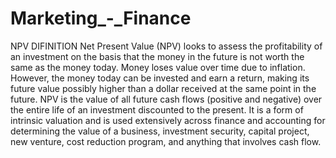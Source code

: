 # Marketing_-_Finance
NPV DIFINITION
Net Present Value (NPV) looks to assess the profitability of an
investment on the basis that the money in the future is not worth
the same as the money today. Money loses value over time due to
inflation. However, the money today can be invested and earn a
return, making its future value possibly higher than a dollar
received at the same point in the future.
NPV is the value of all future cash flows (positive and negative)
over the entire life of an investment discounted to the present. It is
a form of intrinsic valuation and is used extensively across finance
and accounting for determining the value of a business, investment
security, capital project, new venture, cost reduction program, and
anything that involves cash flow.
